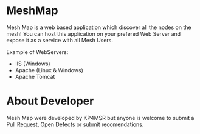# MeshMap
Mesh Map is a web based application which discover all the nodes on the mesh! 
You can host this application on your prefered Web Server and expose it as a service with all Mesh Users.

Example of WebServers:
  - IIS (Windows) 
  - Apache (Linux & Windows)
  - Apache Tomcat

# About Developer 
Mesh Map were developed by KP4MSR but anyone is welcome to submit a Pull Request, Open Defects or submit recomendations. 
